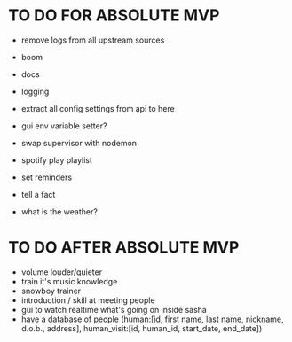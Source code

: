 # TO DO FOR ABSOLUTE MVP

- remove logs from all upstream sources

- boom
- docs
- logging
- extract all config settings from api to here
- gui env variable setter?
- swap supervisor with nodemon

- spotify play playlist
- set reminders
- tell a fact
- what is the weather?

# TO DO AFTER ABSOLUTE MVP
- volume louder/quieter
- train it's music knowledge
- snowboy trainer
- introduction / skill at meeting people
- gui to watch realtime what's going on inside sasha
- have a database of people (human:[id, first name, last name, nickname, d.o.b., address], human_visit:[id, human_id, start_date, end_date])
